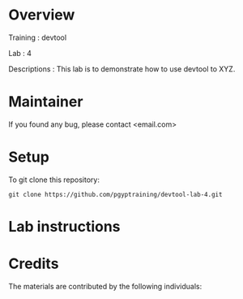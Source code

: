 # Overview

Training : devtool

Lab      : 4

Descriptions :
This lab is to demonstrate how to use devtool to XYZ.


# Maintainer
If you found any bug, please contact <email.com>

# Setup

To git clone this repository:

```
git clone https://github.com/pgyptraining/devtool-lab-4.git
```

# Lab instructions

# Credits
The materials are contributed by the following individuals:
